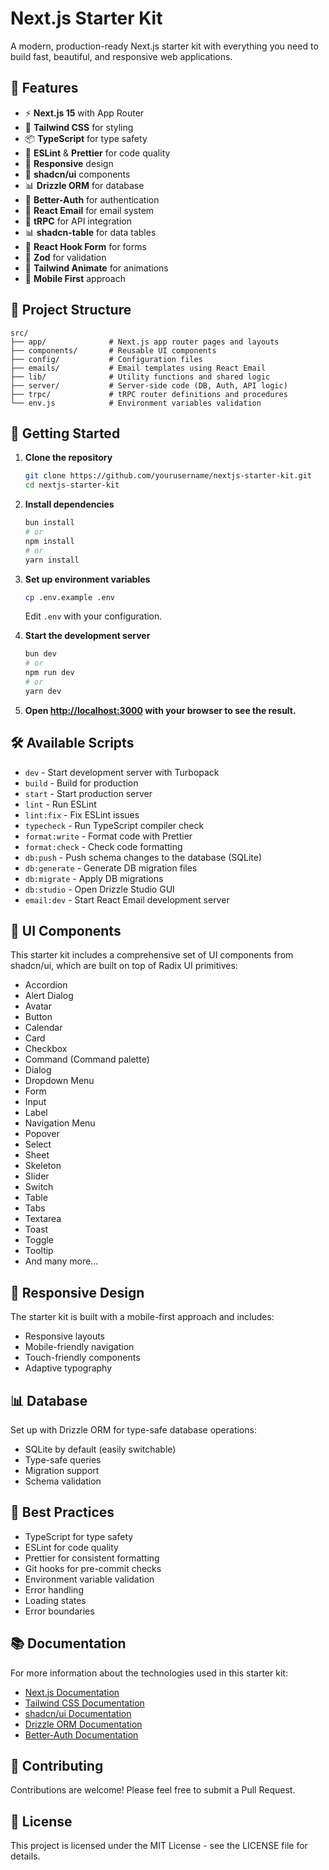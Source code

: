 # Next.js Starter Kit

A modern, production-ready Next.js starter kit with everything you need to build fast, beautiful, and responsive web applications.

## 🚀 Features

- ⚡️ **Next.js 15** with App Router
- 🎨 **Tailwind CSS** for styling
- 📦 **TypeScript** for type safety
- 🎯 **ESLint** & **Prettier** for code quality
- 📱 **Responsive** design
- 🎨 **shadcn/ui** components
- 📊 **Drizzle ORM** for database
- 🔐 **Better-Auth** for authentication
- 📧 **React Email** for email system
- 🔄 **tRPC** for API integration
- 📊 **shadcn-table** for data tables
- 🔄 **React Hook Form** for forms
- 📝 **Zod** for validation
- 🎨 **Tailwind Animate** for animations
- 📱 **Mobile First** approach

## 📁 Project Structure

```
src/
├── app/              # Next.js app router pages and layouts
├── components/       # Reusable UI components
├── config/           # Configuration files
├── emails/           # Email templates using React Email
├── lib/              # Utility functions and shared logic
├── server/           # Server-side code (DB, Auth, API logic)
├── trpc/             # tRPC router definitions and procedures
└── env.js            # Environment variables validation
```

## 🚀 Getting Started

1. **Clone the repository**

   ```bash
   git clone https://github.com/yourusername/nextjs-starter-kit.git
   cd nextjs-starter-kit
   ```

2. **Install dependencies**

   ```bash
   bun install
   # or
   npm install
   # or
   yarn install
   ```

3. **Set up environment variables**

   ```bash
   cp .env.example .env
   ```

   Edit `.env` with your configuration.

4. **Start the development server**

   ```bash
   bun dev
   # or
   npm run dev
   # or
   yarn dev
   ```

5. **Open [http://localhost:3000](http://localhost:3000) with your browser to see the result.**

## 🛠️ Available Scripts

- `dev` - Start development server with Turbopack
- `build` - Build for production
- `start` - Start production server
- `lint` - Run ESLint
- `lint:fix` - Fix ESLint issues
- `typecheck` - Run TypeScript compiler check
- `format:write` - Format code with Prettier
- `format:check` - Check code formatting
- `db:push` - Push schema changes to the database (SQLite)
- `db:generate` - Generate DB migration files
- `db:migrate` - Apply DB migrations
- `db:studio` - Open Drizzle Studio GUI
- `email:dev` - Start React Email development server

## 🎨 UI Components

This starter kit includes a comprehensive set of UI components from shadcn/ui, which are built on top of Radix UI primitives:

- Accordion
- Alert Dialog
- Avatar
- Button
- Calendar
- Card
- Checkbox
- Command (Command palette)
- Dialog
- Dropdown Menu
- Form
- Input
- Label
- Navigation Menu
- Popover
- Select
- Sheet
- Skeleton
- Slider
- Switch
- Table
- Tabs
- Textarea
- Toast
- Toggle
- Tooltip
- And many more...

## 📱 Responsive Design

The starter kit is built with a mobile-first approach and includes:

- Responsive layouts
- Mobile-friendly navigation
- Touch-friendly components
- Adaptive typography

## 📊 Database

Set up with Drizzle ORM for type-safe database operations:

- SQLite by default (easily switchable)
- Type-safe queries
- Migration support
- Schema validation

## 🎯 Best Practices

- TypeScript for type safety
- ESLint for code quality
- Prettier for consistent formatting
- Git hooks for pre-commit checks
- Environment variable validation
- Error handling
- Loading states
- Error boundaries

## 📚 Documentation

For more information about the technologies used in this starter kit:

- [Next.js Documentation](https://nextjs.org/docs)
- [Tailwind CSS Documentation](https://tailwindcss.com/docs)
- [shadcn/ui Documentation](https://ui.shadcn.com)
- [Drizzle ORM Documentation](https://orm.drizzle.team)
- [Better-Auth Documentation](https://www.better-auth.com/)

## 🤝 Contributing

Contributions are welcome! Please feel free to submit a Pull Request.

## 📄 License

This project is licensed under the MIT License - see the LICENSE file for details.
